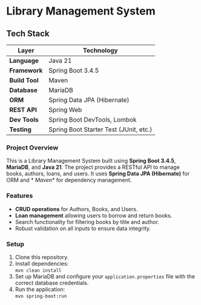 # Library Management System

## Tech Stack

| Layer          | Technology                             |
|----------------|----------------------------------------|
| **Language**   | Java 21                                |
| **Framework**  | Spring Boot 3.4.5                      |
| **Build Tool** | Maven                                  |
| **Database**   | MariaDB                                |
| **ORM**        | Spring Data JPA (Hibernate)            |
| **REST API**   | Spring Web                             |
| **Dev Tools**  | Spring Boot DevTools, Lombok           |
| **Testing**    | Spring Boot Starter Test (JUnit, etc.) |

### Project Overview

This is a Library Management System built using **Spring Boot 3.4.5**, **MariaDB**, and **Java 21**. The project
provides a RESTful API to manage books, authors, loans, and users. It uses **Spring Data JPA (Hibernate)** for ORM and *
*Maven** for dependency management.

### Features

- **CRUD operations** for Authors, Books, and Users.
- **Loan management** allowing users to borrow and return books.
- Search functionality for filtering books by title and author.
- Robust validation on all inputs to ensure data integrity.

### Setup

1. Clone this repository.
2. Install dependencies:  
   `mvn clean install`
3. Set up MariaDB and configure your `application.properties` file with the correct database credentials.
4. Run the application:  
   `mvn spring-boot:run`